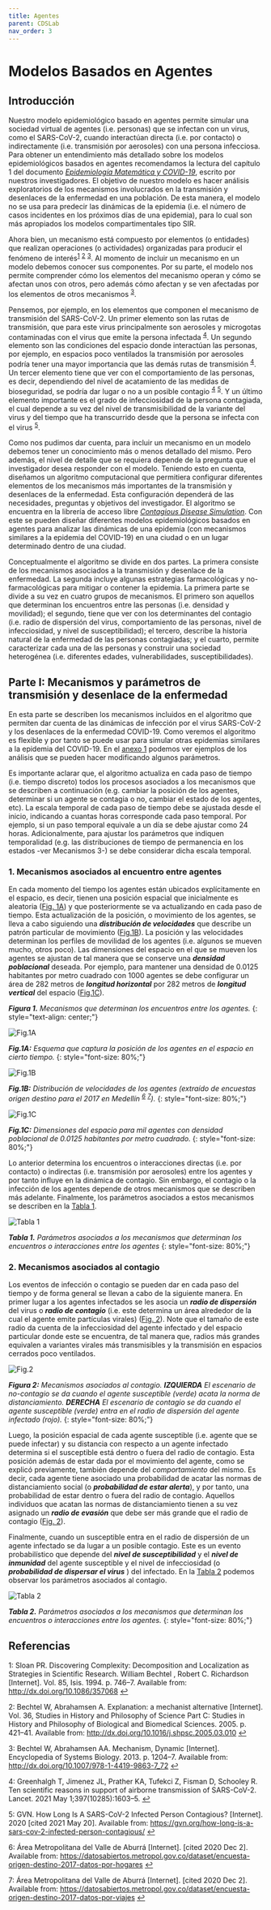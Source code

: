 ```yaml
---
title: Agentes
parent: CDSLab
nav_order: 3
---
```


# Modelos Basados en Agentes

## Introducción

Nuestro modelo epidemiológico basado en agentes permite simular una sociedad virtual de agentes (i.e. personas) que se infectan con un virus, como el SARS-CoV-2, cuando interactúan directa (i.e. por contacto) o indirectamente (i.e. transmisión por aerosoles) con una persona infecciosa. Para obtener un entendimiento más detallado sobre los modelos epidemiológicos basados en agentes recomendamos la lectura del capítulo 1 del documento [_Epidemiología Matemática y COVID-19_](https://drive.google.com/file/d/1wPA1rOsiBwY_1y3Lgl9fNhL09NeRVpNX/view), escrito por nuestros investigadores. El objetivo de nuestro modelo es hacer análisis exploratorios de los mecanismos involucrados en la transmisión y desenlaces de la enfermedad en una población. De esta manera, el modelo no se usa para predecir las dinámicas de la epidemia (i.e. el número de casos incidentes en los próximos días de una epidemia), para lo cual son más apropiados los modelos compartimentales tipo SIR.

Ahora bien, un mecanismo está compuesto por elementos (o entidades) que realizan operaciones (o actividades) organizadas para producir el fenómeno de interés<sup id="backref1">[1](#ref1)</sup> <sup id="backref2">[2](#ref2)</sup> <sup id="backref3">[3](#ref3)</sup>. Al momento de incluir un mecanismo en un modelo debemos conocer sus componentes. Por su parte, el modelo nos permite comprender cómo los elementos del mecanismo operan y cómo se afectan unos con otros, pero además cómo afectan y se ven afectadas por los elementos de otros mecanismos <sup id="backref3">[3](#ref3)</sup>.

Pensemos, por ejemplo, en los elementos que componen el mecanismo de transmisión del SARS-CoV-2. Un primer elemento son las rutas de transmisión, que para este virus principalmente son aerosoles y microgotas contaminadas con el virus que emite la persona infectada <sup id="backref4">[4](#ref4)</sup>. Un segundo elemento son las condiciones del espacio donde interactúan las personas, por ejemplo, en espacios poco ventilados la transmisión por aerosoles podría tener una mayor importancia que las demás rutas de transmisión <sup id="backref4">[4](#ref4)</sup>. Un tercer elemento tiene que ver con el comportamiento de las personas, es decir, dependiendo del nivel de acatamiento de las medidas de bioseguridad, se podría dar lugar o no a un posible contagio <sup id="backref4">[4](#ref4)</sup> <sup id="backref5">[5](#ref5)</sup>. Y un último elemento importante es el grado de infecciosidad de la persona contagiada, el cual depende a su vez del nivel de transmisibilidad de la variante del virus y del tiempo que ha transcurrido desde que la persona se infecta con el virus <sup id="backref5">[5](#ref5)</sup>.

Como nos pudimos dar cuenta, para incluir un mecanismo en un modelo debemos tener un conocimiento más o menos detallado del mismo. Pero además, el nivel de detalle que se requiera depende de la pregunta que el investigador desea responder con el modelo. Teniendo esto en cuenta, diseñamos un algoritmo computacional que permitiera configurar diferentes elementos de los mecanismos más importantes de la transmisión y desenlaces de la enfermedad. Esta configuración dependerá de las necesidades, preguntas y objetivos del investigador. El algoritmo se encuentra en la librería de acceso libre [_Contagious Disease Simulation_](https://github.com/fenfisdi/cdslab). Con este se pueden diseñar diferentes modelos epidemiológicos basados en agentes para analizar las dinámicas de una epidemia (con mecanismos similares a la epidemia del COVID-19) en una ciudad  o en un lugar determinado dentro de una ciudad.

Conceptualmente el algoritmo se divide en dos partes. La primera consiste de los mecanismos asociados a la transmisión y desenlace de la enfermedad.  La segunda incluye algunas estrategias farmacológicas y no-farmacológicas para mitigar o contener la epidemia. La primera parte se divide a su vez en cuatro  grupos de mecanismos. El primero son aquellos que determinan los encuentros entre las personas (i.e. densidad y movilidad); el segundo, tiene que ver con los determinantes del contagio (i.e. radio de dispersión del virus, comportamiento de las personas, nivel de infecciosidad, y nivel de susceptibilidad); el tercero, describe la historia natural de la enfermedad de las personas contagiadas; y el cuarto, permite caracterizar cada una de las personas y construir una sociedad heterogénea (i.e. diferentes edades, vulnerabilidades, susceptibilidades).

## Parte I: Mecanismos y parámetros de transmisión y desenlace de la enfermedad

En esta parte se describen los mecanismos incluidos en el algoritmo que permiten dar cuenta de las dinámicas de infección por el virus SARS-CoV-2 y los desenlaces de la enfermedad COVID-19. Como veremos el algoritmo es flexible y por tanto se puede usar para simular otras epidemias similares a la epidemia del COVID-19. En el [anexo 1](https://docs.google.com/document/d/1jBnrZ86xJQS-fT1CTl2pREDldh5hPzVAH2mYe7iZaA0/edit?usp=sharing) podemos ver ejemplos de los análisis que se pueden hacer modificando algunos parámetros.

Es importante aclarar que, el algoritmo actualiza en cada paso de tiempo (i.e. tiempo discreto) todos los procesos asociados a los mecanismos que se describen a continuación (e.g. cambiar la posición de los agentes, determinar si un agente se contagia o no, cambiar el estado de los agentes, etc). La escala temporal de cada paso de tiempo debe se ajustada desde el inicio, indicando a cuantas horas  corresponde cada paso temporal. Por ejemplo, si un paso temporal equivale a un día se debe ajustar como 24 horas. Adicionalmente, para ajustar los parámetros que indiquen temporalidad (e.g. las distribuciones de tiempo de permanencia en los estados -ver Mecanismos 3-) se debe considerar dicha escala temporal.

### 1. Mecanismos asociados al encuentro entre agentes

En cada momento del tiempo los agentes están ubicados explícitamente en el espacio, es decir, tienen una posición espacial que inicialmente es aleatoria ([Fig. 1A](#Fig.1A)) y que posteriormente se va actualizando en cada paso de tiempo. Esta actualización de la posición, o movimiento de los agentes, se lleva a cabo siguiendo una _**distribución de velocidades**_ que describe un  patrón particular de movimiento  ([Fig.1B](#Fig.1B)). La posición y las velocidades determinan los perfiles de movilidad de los agentes (i.e. algunos se mueven mucho, otros poco). Las dimensiones del espacio en el que se mueven los agentes se ajustan de tal manera que se conserve una _**densidad poblacional**_ deseada. Por ejemplo, para mantener una densidad de 0.0125 habitantes por metro cuadrado con 1000 agentes se debe configurar un área de 282 metros de _**longitud horizontal**_ por 282 metros de _**longitud vertical**_ del espacio ([Fig.1C](#Fig.1C)).

_**Figura 1.** Mecanismos que determinan los encuentros entre los agentes._
{: style="text-align: center;"}

<a id="Fig.1A">
    <img src="./images/agentes/f1a.jpg" alt="Fig.1A">
</a>

_**Fig.1A:** Esquema que captura la posición de los agentes en el espacio en cierto tiempo._
{: style="font-size: 80%;"}

<a id="Fig.1B">
    <img src="./images/agentes/f1b.jpg" alt="Fig.1B">
</a>

_**Fig.1B:** Distribución de velocidades de los agentes (extraído de encuestas origen destino para el 2017 en Medellín  <sup id="backref6">[6](#ref6)</sup> <sup id="backref7">[7](#ref7)</sup>)._
{: style="font-size: 80%;"}

<a id="Fig.1C">
    <img src="./images/agentes/f1c.jpg" alt="Fig.1C">
</a>

_**Fig.1C:** Dimensiones del espacio para mil agentes con densidad poblacional de 0.0125 habitantes por metro cuadrado._
{: style="font-size: 80%;"}

Lo anterior determina los encuentros o interacciones directas (i.e. por contacto) o indirectas (i.e. transmisión por aerosoles) entre los agentes y por tanto influye en la dinámica de contagio. Sin embargo, el contagio o la infección de los agentes depende de otros mecanismos que se describen más adelante. Finalmente, los parámetros asociados a estos mecanismos se describen en la [Tabla 1](#Tabla1).

<a id="Tabla1">
    <img src="./images/agentes/t1.jpg" alt="Tabla 1">
</a>

_**Tabla 1.** Parámetros asociados a los mecanismos que determinan los encuentros o interacciones entre los agentes_
{: style="font-size: 80%;"}

### 2. Mecanismos asociados al contagio

Los eventos de infección o contagio se pueden dar en cada paso del tiempo y de forma general se llevan a cabo de la siguiente manera. En primer lugar a los agentes infectados se les asocia un _**radio de dispersión**_ del virus o _**radio de contagio**_ (i.e. este determina un área alrededor de la cual el agente emite partículas virales) ([Fig. 2](#Fig.2)). Note que el tamaño de este radio da cuenta de la infecciosidad del agente infectado y del espacio particular donde este se encuentra, de tal manera que, radios más grandes equivalen a variantes virales más transmisibles y la transmisión en espacios cerrados poco ventilados.

<a id="Fig.2">
    <img src="./images/agentes/f2.jpg" alt="Fig.2">
</a>

_**Figura 2:** Mecanismos asociados al contagio. **IZQUIERDA**  El escenario de no-contagio se da cuando el agente susceptible (verde) acata la norma de distanciamiento.  **DERECHA** El escenario de contagio se da cuando el agente susceptible (verde) entra en el radio de dispersión del agente infectado (rojo)._
{: style="font-size: 80%;"}

Luego, la posición espacial de cada agente susceptible (i.e. agente que se puede infectar) y su distancia con respecto a un agente infectado determina si el susceptible está dentro o fuera del radio de contagio. Esta posición además de estar dada por el movimiento del agente, como se explicó previamente, también depende del _comportamiento_ del mismo. Es decir, cada agente tiene asociado una probabilidad de acatar las normas de distanciamiento social (o _**probabilidad de estar alerta**_), y por tanto, una probabilidad de estar dentro o fuera del radio de contagio.  Aquellos individuos que acatan las normas de distanciamiento tienen a su vez asignado un _**radio de evasión**_ que debe ser más grande que el radio de contagio ([Fig. 2](#Fig.2)).

Finalmente, cuando un susceptible entra en el radio de dispersión de un agente infectado se da lugar a un posible contagio. Este es un evento probabilístico que depende del _**nivel de susceptibilidad**_ y el _**nivel de inmunidad**_ del agente susceptible y el nivel de infecciosidad (o _**probabilidad de dispersar el virus**_ ) del infectado. En la [Tabla 2](#Tabla2) podemos observar los parámetros asociados al contagio.

<a id="Tabla2">
    <img src="./images/agentes/t2.jpg" alt="Tabla 2">
</a>

_**Tabla 2.** Parámetros asociados a los mecanismos que determinan los encuentros o interacciones entre los agentes._
{: style="font-size: 80%;"}



## Referencias

<a id="ref1">1</a>: Sloan PR. Discovering Complexity: Decomposition and Localization as Strategies in Scientific Research. William Bechtel , Robert C. Richardson [Internet]. Vol. 85, Isis. 1994. p. 746–7. Available from: http://dx.doi.org/10.1086/357068
    [↩](#backref1)

<a id="ref2">2</a>: Bechtel W, Abrahamsen A. Explanation: a mechanist alternative [Internet]. Vol. 36, Studies in History and Philosophy of Science Part C: Studies in History and Philosophy of Biological and Biomedical Sciences. 2005. p. 421–41. Available from: http://dx.doi.org/10.1016/j.shpsc.2005.03.010
    [↩](#backref2)

<a id="ref3">3</a>: Bechtel W, Abrahamsen AA. Mechanism, Dynamic [Internet]. Encyclopedia of Systems Biology. 2013. p. 1204–7. Available from: http://dx.doi.org/10.1007/978-1-4419-9863-7_72
    [↩](#backref3)

<a id="ref4">4</a>: Greenhalgh T, Jimenez JL, Prather KA, Tufekci Z, Fisman D, Schooley R. Ten scientific reasons in support of airborne transmission of SARS-CoV-2. Lancet. 2021 May 1;397(10285):1603–5.
    [↩](#backref4)

<a id="ref5">5</a>: GVN. How Long Is A SARS-CoV-2 Infected Person Contagious? [Internet]. 2020 [cited 2021 May 20]. Available from: https://gvn.org/how-long-is-a-sars-cov-2-infected-person-contagious/
    [↩](#backref5)

<a id="ref6">6</a>: Área Metropolitana del Valle de Aburrá [Internet]. [cited 2020 Dec 2]. Available from: https://datosabiertos.metropol.gov.co/dataset/encuesta-origen-destino-2017-datos-por-hogares
    [↩](#backref6)

<a id="ref7">7</a>: Área Metropolitana del Valle de Aburrá [Internet]. [cited 2020 Dec 2]. Available from: https://datosabiertos.metropol.gov.co/dataset/encuesta-origen-destino-2017-datos-por-viajes
    [↩](#backref7)
